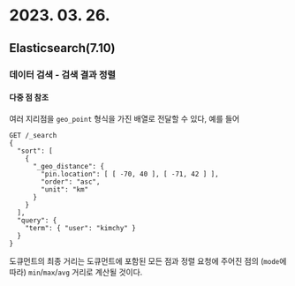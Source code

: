 # 2023. 03. 26.

## Elasticsearch(7.10)

### 데이터 검색 - 검색 결과 정렬

#### 다중 점 참조

여러 지리점을 `geo_point` 형식을 가진 배열로 전달할 수 있다, 예를 들어

```http
GET /_search
{
  "sort": [
    {
      "_geo_distance": {
        "pin.location": [ [ -70, 40 ], [ -71, 42 ] ],
        "order": "asc",
        "unit": "km"
      }
    }
  ],
  "query": {
    "term": { "user": "kimchy" }
  }
}
```

도큐먼트의 최종 거리는 도큐먼트에 포함된 모든 점과 정렬 요청에 주어진 점의 (`mode`에 따라)  `min`/`max`/`avg` 거리로 계산될 것이다.



